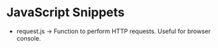 # JavaScript Snippets

- request.js -> Function to perform HTTP requests. Useful for browser console.
